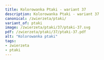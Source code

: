 ```yaml
---
title: Kolorowanka Ptaki - wariant 37
description: Kolorowanka Ptaki - wariant 37
canonical: /zwierzeta/ptaki/
variant_of: ptaki
image: /zwierzeta/ptaki/37/ptaki-37.svg
pdf: /zwierzeta/ptaki/37/ptaki-37.pdf
alt: "Kolorowanka ptaki"
tags:
- zwierzeta
- ptaki
---
```

